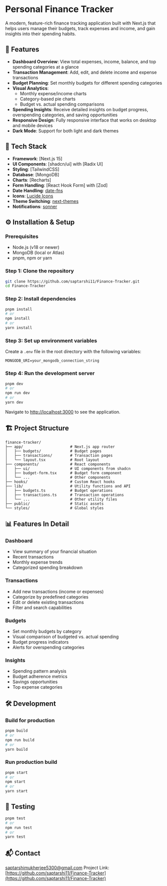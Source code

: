 # Personal Finance Tracker

A modern, feature-rich finance tracking application built with Next.js that helps users manage their budgets, track expenses and income, and gain insights into their spending habits.


## 📌 Features

- **Dashboard Overview**: View total expenses, income, balance, and top spending categories at a glance
- **Transaction Management**: Add, edit, and delete income and expense transactions
- **Budget Planning**: Set monthly budgets for different spending categories
- **Visual Analytics**:
  - Monthly expense/income charts
  - Category-based pie charts
  - Budget vs. actual spending comparisons
- **Spending Insights**: Receive detailed insights on budget progress, overspending categories, and saving opportunities
- **Responsive Design**: Fully responsive interface that works on desktop and mobile devices
- **Dark Mode**: Support for both light and dark themes

## 🚀 Tech Stack

- **Framework**: [Next.js 15]
- **UI Components**: [shadcn/ui] with [Radix UI]
- **Styling**: [TailwindCSS]
- **Database**: [MongoDB]
- **Charts**: [Recharts]
- **Form Handling**: [React Hook Form] with [Zod]
- **Date Handling**: [date-fns](https://date-fns.org/)
- **Icons**: [Lucide Icons](https://lucide.dev/)
- **Theme Switching**: [next-themes](https://github.com/pacocoursey/next-themes)
- **Notifications**: [sonner](https://sonner.emilkowal.ski/)

## ⚙️ Installation & Setup

### Prerequisites
- Node.js (v18 or newer)
- MongoDB (local or Atlas)
- pnpm, npm or yarn

### Step 1: Clone the repository
```bash
git clone https://github.com/saptarshi11/Finance-Tracker.git
cd Finance-Tracker
```

### Step 2: Install dependencies
```bash
pnpm install
# or
npm install
# or
yarn install
```

### Step 3: Set up environment variables
Create a `.env` file in the root directory with the following variables:
```
MONGODB_URI=your_mongodb_connection_string
```

### Step 4: Run the development server
```bash
pnpm dev
# or
npm run dev
# or
yarn dev
```

Navigate to [http://localhost:3000](http://localhost:3000) to see the application.

## 🏗️ Project Structure

```
finance-tracker/
├── app/                     # Next.js app router
│   ├── budgets/             # Budget pages
│   ├── transactions/        # Transaction pages
│   └── layout.tsx           # Root layout
├── components/              # React components
│   ├── ui/                  # UI components from shadcn
│   ├── budget-form.tsx      # Budget form component
│   └── ...                  # Other components
├── hooks/                   # Custom React hooks
├── lib/                     # Utility functions and API
│   ├── budgets.ts           # Budget operations
│   ├── transactions.ts      # Transaction operations
│   └── ...                  # Other utility files
├── public/                  # Static assets
└── styles/                  # Global styles
```

## 📊 Features In Detail

### Dashboard
- View summary of your financial situation
- Recent transactions
- Monthly expense trends
- Categorized spending breakdown

### Transactions
- Add new transactions (income or expenses)
- Categorize by predefined categories
- Edit or delete existing transactions
- Filter and search capabilities

### Budgets
- Set monthly budgets by category
- Visual comparison of budgeted vs. actual spending
- Budget progress indicators
- Alerts for overspending categories

### Insights
- Spending pattern analysis
- Budget adherence metrics
- Savings opportunities
- Top expense categories

## 🛠️ Development

### Build for production
```bash
pnpm build
# or
npm run build
# or
yarn build
```

### Run production build
```bash
pnpm start
# or
npm start
# or
yarn start
```

## 🧪 Testing
```bash
pnpm test
# or
npm run test
# or
yarn test
```

## 📬 Contact

saptarshimukherjee5300@gmail.com
Project Link: [https://github.com/saptarshi11/Finance-Tracker](https://github.com/saptarshi11/Finance-Tracker)
